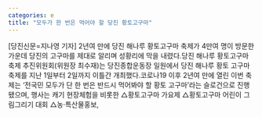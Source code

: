 ```yaml
---
categories: e
title: "모두가 한 번은 먹어야 할 당진 황토고구마"
---
```

[당진신문=지나영 기자] 2년여 만에 당진 해나루 황토고구마 축제가 4만여 명이 방문한 가운데 당진의 고구마를 제대로 알리며 성황리에 막을 내렸다.당진 해나루 황토고구마 축제 추진위원회(위원장 최수재)는 당진종합운동장 일원에서 당진 해나루 황토 고구마 축제를 지난 1일부터 2일까지 이틀간 개최했다.코로나19 이후 2년여 만에 열린 이번 축제는 ‘전국민 모두가 단 한 번은 반드시 먹어봐야 할 황토 고구마’라는 슬로건으로 진행됐으며, 행사는 캐기 현장체험을 비롯한 △황토고구마 가요제 △황토고구마 어린이 그림그리기 대회 △농·특산물홍보,